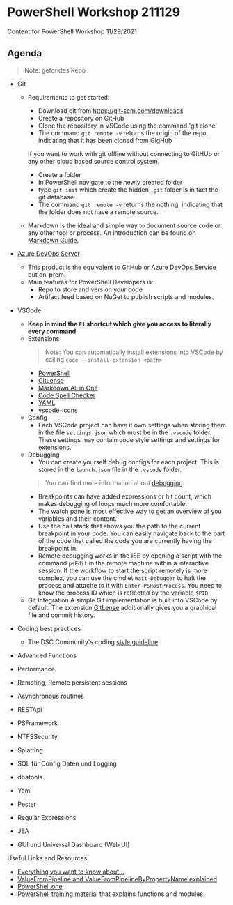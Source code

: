 # PowerShell Workshop 211129
Content for PowerShell Workshop 11/29/2021

## Agenda


> Note: geforktes Repo



- Git
  - Requirements to get started:
    - Download git from https://git-scm.com/downloads
    - Create a repository on GitHub
    - Clone the repository in VSCode using the command 'git clone'
    - The command ```git remote -v``` returns the origin of the repo, indicating that it has been cloned from GigHub

    If you want to work with git offline without connecting to GitHUb or any other cloud based source control system.
    - Create a folder
    - In PowerShell navigate to the newly created folder
    - type ```git init``` which create the hidden ```.git``` folder is in fact the git database.
    - The command ```git remote -v``` returns the nothing, indicating that the folder does not have a remote source.
  - Markdown
    Is the ideal and simple way to document source code or any other tool or process. An introduction can be found on [Markdown Guide](https://www.markdownguide.org).
- [Azure DevOps Server](https://azure.microsoft.com/en-us/services/devops/server/)
  - This product is the equivalent to GitHub or Azure DevOps Service but on-prem.
  - Main features for PowerShell Developers is:
    - Repo to store and version your code
    - Artifact feed based on NuGet to publish scripts and modules.
- VSCode
  - **Keep in mind the ```F1``` shortcut which give you access to literally every command.**  
  - Extensions
    > Note: You can automatically install extensions into VSCode by calling ```code --install-extension <path>```
    - [PowerShell](https://marketplace.visualstudio.com/items?itemName=ms-vscode.PowerShell)
    - [GitLense](https://marketplace.visualstudio.com/items?itemName=eamodio.gitlens)
    - [Markdown All in One](https://marketplace.visualstudio.com/items?itemName=yzhang.markdown-all-in-one)
    - [Code Spell Checker](https://marketplace.visualstudio.com/items?itemName=streetsidesoftware.code-spell-checker)
    - [YAML](https://marketplace.visualstudio.com/items?itemName=redhat.vscode-yaml)
    - [vscode-icons](https://marketplace.visualstudio.com/items?itemName=vscode-icons-team.vscode-icons)
  - Config
    - Each VSCode project can have it own settings when storing them in the file ```settings.json``` which must be in the ```.vscode``` folder. These settings may contain code style settings and settings for extensions.
  - Debugging
    - You can create yourself debug configs for each project. This is stored in the ```launch.json``` file in the ```.vscode``` folder.
    > You can find more information about [debugging](https://code.visualstudio.com/Docs/editor/debugging).
    - Breakpoints can have added expressions or hit count, which makes debugging of loops much more comfortable.
    - The watch pane is most effective way to get an overview of you variables and their content.
    - Use the call stack that shows you the path to the current breakpoint in your code. You can easily navigate back to the part of the code that called the code you are currently having the breakpoint in.
    - Remote debugging works in the ISE by opening a script with the command ```psEdit``` in the remote machine within a interactive session. If the workflow to start the script remotely is more complex, you can use the cmdlet ```Wait-Debugger``` to halt the process and attache to it with ```Enter-PSHostProcess```. You need to know the process ID which is reflected by the variable ```$PID```.
  - Git Integration
    A simple Git implementation is built into VSCode by default. The extension [GitLense](https://marketplace.visualstudio.com/items?itemName=eamodio.gitlens) additionally gives you a graphical file and commit history.
- Coding best practices
  - The DSC Community's coding [style guideline](https://dsccommunity.org/styleguidelines/).
-	Advanced Functions

-	Performance
  - Remoting, Remote persistent sessions
-	Asynchronous routines
-	RESTApi
-	PSFramework
-	NTFSSecurity
-	Splatting
-	SQL für Config Daten und Logging
  - dbatools
-	Yaml
- Pester
-	Regular Expressions
-	JEA
-	GUI und Universal Dashboard (Web UI)


Useful Links and Resources
 - [Everything you want to know about...](https://powershellexplained.com/)
 - [ValueFromPipeline and ValueFromPipelineByPropertyName explained](https://learn-powershell.net/2013/05/07/tips-on-implementing-pipeline-support/)
 - [PowerShell.one](https://powershell.one/)
 - [PowerShell training material](https://github.com/raandree/PowerShellTraining) that explains functions and modules